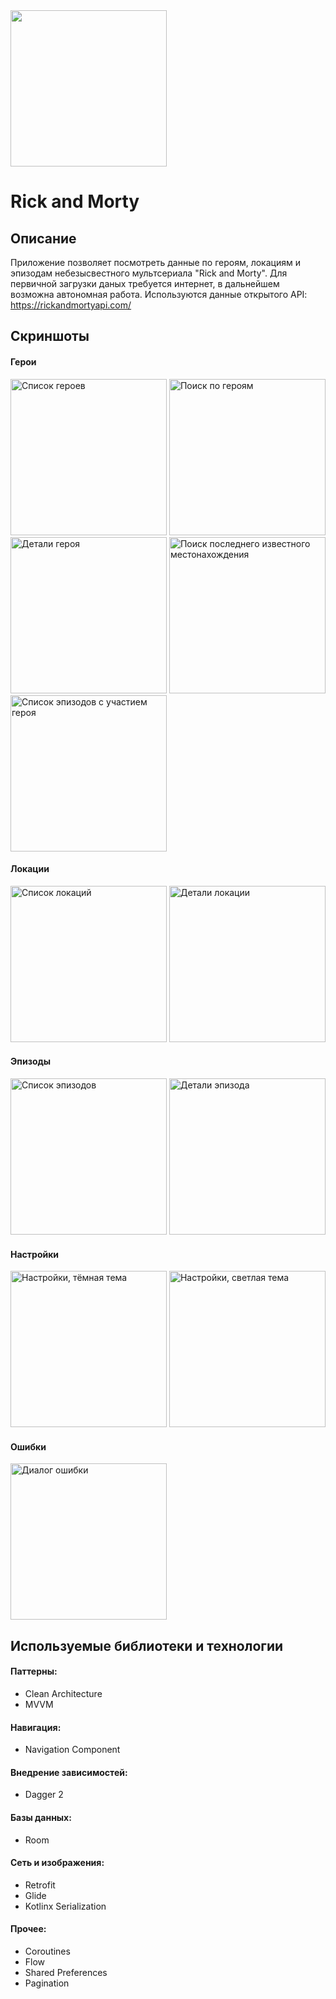 <img src="/preview/Rick_and_Morty.svg" width="250"/>

# Rick and Morty

## Описание

Приложение позволяет посмотреть данные по героям, локациям и эпизодам небезысвестного мультсериала
"Rick and Morty". Для первичной загрузки даных требуется интернет, в дальнейшем возможна автономная работа.
Используются данные открытого API: <https://rickandmortyapi.com/>

## Скриншоты
#### Герои
<img alt="Список героев" src="/preview/screenshots/001_characters_list.jpg" title="Список героев" width="250"/>
<img src="/preview/screenshots/002_characters_list_search.jpg" width="250" title="Поиск по героям" alt="Поиск по героям"/>
<br>
<img src="/preview/screenshots/003_character_item.jpg" width="250" title="Детали героя" alt="Детали героя"/>
<img src="/preview/screenshots/004_character_item_last_seen.jpg" width="250" title="Поиск последнего известного местонахождения" alt="Поиск последнего известного местонахождения"/>
<img src="/preview/screenshots/005_character_item_episodes.jpg" width="250" title="Список эпизодов с участием героя" alt="Список эпизодов с участием героя"/>

#### Локации
<img src="/preview/screenshots/006_locations_list.jpg" width="250" title="Список локаций" alt="Список локаций"/>
<img src="/preview/screenshots/007_location_item.jpg" width="250" title="Детали локации" alt="Детали локации"/>

#### Эпизоды
<img src="/preview/screenshots/008_episodes_list.jpg" width="250" title="Список эпизодов" alt="Список эпизодов"/>
<img src="/preview/screenshots/009_episode_item.jpg" width="250" title="Детали эпизода" alt="Детали эпизода"/>


#### Настройки
<img src="/preview/screenshots/010_settings_dark.jpg" width="250" title="Настройки, тёмная тема" alt="Настройки, тёмная тема"/>
<img src="/preview/screenshots/011_settings_lite.jpg" width="250" title="Настройки, светлая тема" alt="Настройки, светлая тема"/>

#### Ошибки
<img src="/preview/screenshots/012_error_dialog.jpg" width="250" title="Диалог ошибки" alt="Диалог ошибки"/>

## Используемые библиотеки и технологии
#### Паттерны:
* Clean Architecture
* MVVM
#### Навигация:
* Navigation Component
#### Внедрение зависимостей:
* Dagger 2
#### Базы данных:
* Room
#### Сеть и изображения:
* Retrofit
* Glide
* Kotlinx Serialization
#### Прочее:
* Coroutines
* Flow
* Shared Preferences
* Pagination